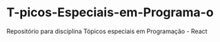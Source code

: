 # T-picos-Especiais-em-Programa-o
Repositório para disciplina Tópicos especiais em Programação - React
